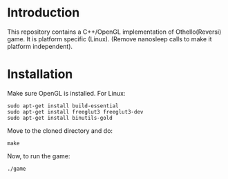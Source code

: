 # Introduction
This repository contains a C++/OpenGL implementation of Othello(Reversi) game.
It is platform specific (Linux). (Remove nanosleep calls to make it platform independent).
# Installation
Make sure OpenGL is installed. For Linux:
	
	sudo apt-get install build-essential
	sudo apt-get install freeglut3 freeglut3-dev
	sudo apt-get install binutils-gold

Move to the cloned directory and do:

	make

Now, to run the game:
	
	./game